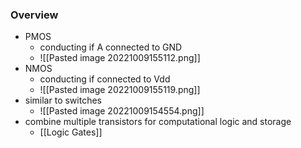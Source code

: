 ### Overview
+  PMOS
	+ conducting if A connected to GND
	+ ![[Pasted image 20221009155112.png]]
+ NMOS
	+ conducting if connected to Vdd
	+ ![[Pasted image 20221009155119.png]]
+ similar to switches
	+ ![[Pasted image 20221009154554.png]]
+ combine multiple transistors for computational logic and storage
	+ [[Logic Gates]]

